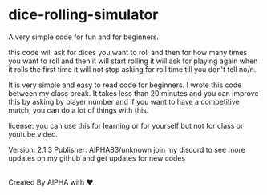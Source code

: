 # dice-rolling-simulator

A very simple code for fun and for beginners.


this code will ask for dices you want to roll and then for how many times you want to roll and then it will start rolling it will ask for playing again when it rolls the first time it will not stop asking for roll time till you don't tell no/n.

It is very simple and easy to read code for beginners. I wrote this code between my class break. It takes less than 20 minutes and you can improve this by asking by player number and if you want to have a competitive match, you can do a lot of things with this.

license: you can use this for learning or for yourself but not for class or youtube video.


Version: 2.1.3
Publisher: AlPHA83/unknown
join my discord to see more updates on my github and get updates for new codes
<br><br>

Created By AlPHA with ❤️
